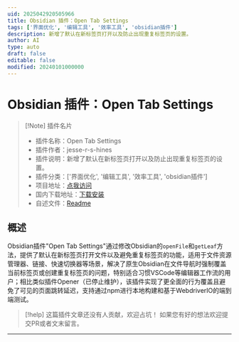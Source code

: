 ```yaml
---
uid: 2025042920505966
title: Obsidian 插件：Open Tab Settings
tags: ['界面优化', '编辑工具', '效率工具', 'obsidian插件']
description: 新增了默认在新标签页打开以及防止出现重复标签页的设置。
author: AI
type: auto
draft: false
editable: false
modified: 20240101000000
---
```


# Obsidian 插件：Open Tab Settings

> [!Note] 插件名片
> - 插件名称：Open Tab Settings
> - 插件作者：jesse-r-s-hines
> - 插件说明：新增了默认在新标签页打开以及防止出现重复标签页的设置。
> - 插件分类：['界面优化', '编辑工具', '效率工具', 'obsidian插件']
> - 项目地址：[点我访问](https://github.com/jesse-r-s-hines/obsidian-open-tab-settings)
> - 国内下载地址：[下载安装](https://pkmer.cn/products/plugin/pluginMarket/?open-tab-settings)
> - 自述文件：[Readme](https://ghproxy.net/https://raw.githubusercontent.com/jesse-r-s-hines/obsidian-open-tab-settings/main/README.md)



## 概述

Obsidian插件"Open Tab Settings"通过修改Obsidian的`openFile`和`getLeaf`方法，提供了默认在新标签页打开文件以及避免重复标签页的功能，适用于文件资源管理器、链接、快速切换器等场景，解决了原生Obsidian在文件导航时强制覆盖当前标签页或创建重复标签页的问题，特别适合习惯VSCode等编辑器工作流的用户；相比类似插件Opener（已停止维护），该插件实现了更全面的行为覆盖且避免了可见的页面跳转延迟，支持通过npm进行本地构建和基于WebdriverIO的端到端测试。


> [!help] 
> 这篇插件文章还没有人贡献，欢迎占坑！
> 如果您有好的想法欢迎提交PR或者文末留言。
> 

---



